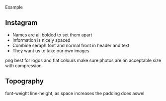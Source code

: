 Example
## Instagram
- Names are all bolded to set them apart
- Information is nicely spaced
- Combine seraph font and normal front in header and text
- They want us to take our own images

png best for logos and flat colours
make sure photos are an acceptable size with compression

## Topography
font-weight
line-height, as space increases the padding does aswel